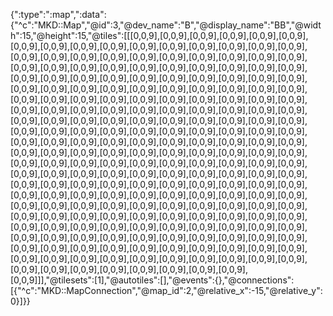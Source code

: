 {":type":":map",":data":{"^c":"MKD::Map","@id":3,"@dev_name":"B","@display_name":"BB","@width":15,"@height":15,"@tiles":[[[0,0,9],[0,0,9],[0,0,9],[0,0,9],[0,0,9],[0,0,9],[0,0,9],[0,0,9],[0,0,9],[0,0,9],[0,0,9],[0,0,9],[0,0,9],[0,0,9],[0,0,9],[0,0,9],[0,0,9],[0,0,9],[0,0,9],[0,0,9],[0,0,9],[0,0,9],[0,0,9],[0,0,9],[0,0,9],[0,0,9],[0,0,9],[0,0,9],[0,0,9],[0,0,9],[0,0,9],[0,0,9],[0,0,9],[0,0,9],[0,0,9],[0,0,9],[0,0,9],[0,0,9],[0,0,9],[0,0,9],[0,0,9],[0,0,9],[0,0,9],[0,0,9],[0,0,9],[0,0,9],[0,0,9],[0,0,9],[0,0,9],[0,0,9],[0,0,9],[0,0,9],[0,0,9],[0,0,9],[0,0,9],[0,0,9],[0,0,9],[0,0,9],[0,0,9],[0,0,9],[0,0,9],[0,0,9],[0,0,9],[0,0,9],[0,0,9],[0,0,9],[0,0,9],[0,0,9],[0,0,9],[0,0,9],[0,0,9],[0,0,9],[0,0,9],[0,0,9],[0,0,9],[0,0,9],[0,0,9],[0,0,9],[0,0,9],[0,0,9],[0,0,9],[0,0,9],[0,0,9],[0,0,9],[0,0,9],[0,0,9],[0,0,9],[0,0,9],[0,0,9],[0,0,9],[0,0,9],[0,0,9],[0,0,9],[0,0,9],[0,0,9],[0,0,9],[0,0,9],[0,0,9],[0,0,9],[0,0,9],[0,0,9],[0,0,9],[0,0,9],[0,0,9],[0,0,9],[0,0,9],[0,0,9],[0,0,9],[0,0,9],[0,0,9],[0,0,9],[0,0,9],[0,0,9],[0,0,9],[0,0,9],[0,0,9],[0,0,9],[0,0,9],[0,0,9],[0,0,9],[0,0,9],[0,0,9],[0,0,9],[0,0,9],[0,0,9],[0,0,9],[0,0,9],[0,0,9],[0,0,9],[0,0,9],[0,0,9],[0,0,9],[0,0,9],[0,0,9],[0,0,9],[0,0,9],[0,0,9],[0,0,9],[0,0,9],[0,0,9],[0,0,9],[0,0,9],[0,0,9],[0,0,9],[0,0,9],[0,0,9],[0,0,9],[0,0,9],[0,0,9],[0,0,9],[0,0,9],[0,0,9],[0,0,9],[0,0,9],[0,0,9],[0,0,9],[0,0,9],[0,0,9],[0,0,9],[0,0,9],[0,0,9],[0,0,9],[0,0,9],[0,0,9],[0,0,9],[0,0,9],[0,0,9],[0,0,9],[0,0,9],[0,0,9],[0,0,9],[0,0,9],[0,0,9],[0,0,9],[0,0,9],[0,0,9],[0,0,9],[0,0,9],[0,0,9],[0,0,9],[0,0,9],[0,0,9],[0,0,9],[0,0,9],[0,0,9],[0,0,9],[0,0,9],[0,0,9],[0,0,9],[0,0,9],[0,0,9],[0,0,9],[0,0,9],[0,0,9],[0,0,9],[0,0,9],[0,0,9],[0,0,9],[0,0,9],[0,0,9],[0,0,9],[0,0,9],[0,0,9],[0,0,9],[0,0,9],[0,0,9],[0,0,9],[0,0,9],[0,0,9],[0,0,9],[0,0,9],[0,0,9],[0,0,9],[0,0,9],[0,0,9],[0,0,9],[0,0,9],[0,0,9],[0,0,9],[0,0,9],[0,0,9],[0,0,9],[0,0,9],[0,0,9],[0,0,9]]],"@tilesets":[1],"@autotiles":[],"@events":{},"@connections":[{"^c":"MKD::MapConnection","@map_id":2,"@relative_x":-15,"@relative_y":0}]}}